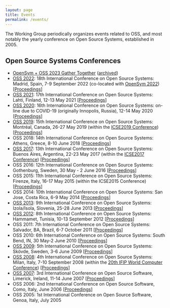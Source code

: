 ```yaml
---
layout: page
title: Events
permalink: /events/
---
```


The Working Group periodically organizes events related to OSS, and most
notably the yearly conference on Open Source Systems, established in 2005.


## Open Source Systems Conferences

- [OpenSym + OSS 2023 Gather Together](https://gsyc.urjc.es/~grex/2023-opensym-oss-gtoe/) ([archived](https://web.archive.org/web/20230908153211/https://gsyc.urjc.es/~grex/2023-opensym-oss-gtoe/))
- [OSS 2022](https://oss2022.github.io/): 18th International Conference on Open Source Systems: Madrid, Spain, 7-9 September 2022 (co-located with [OpenSym 2022](https://oss2022.github.io/))
  \[[Proceedings](https://dl.acm.org/doi/proceedings/10.1145/3555051)\]
- [OSS 2021](https://conf.researchr.org/home/oss-2021/): 17th International Conference on Open Source Systems: Lahti, Finland, 12-13 May 2021
  \[[Proceedings](https://link.springer.com/book/10.1007/978-3-030-75251-4)\]
- [OSS 2020](https://oss2020.website/): 16th International Conference on Open Source Systems: on-line due to COVID-19 (originally Innopolis, Russia), 12-14 May 2020
  \[[Proceedings](https://link.springer.com/book/10.1007%2F978-3-030-47240-5)\]
- [OSS 2019](https://conf.researchr.org/home/oss2019): 15th International Conference on Open Source Systems: Montréal, Canada, 26-27 May 2019 (within the [ICSE2019 Conference](https://conf.researchr.org/home/icse-2019))
  \[[Proceedings](https://link.springer.com/book/10.1007%2F978-3-030-20883-7)\]
- OSS 2018: 14th International Conference on Open Source Systems: Athens, Greece, 8-10 June 2018
  \[[Proceedings](https://link.springer.com/book/10.1007%2F978-3-319-92375-8)\]
- [OSS 2017](http://oss2017.lifia.info.unlp.edu.ar/): 13th International Conference on Open Source Systems: Buenos Aires, Argentina, 22-23 May 2017 (within the [ICSE2017 Conference](https://icse2017.gatech.edu/))
  \[[Proceedings](https://link.springer.com/book/10.1007%2F978-3-319-57735-7)\]
- OSS 2016: 12th International Conference on Open Source Systems: Gothenburg, Sweden, 30 May - 2 June 2016
  \[[Proceedings](https://link.springer.com/book/10.1007/978-3-319-39225-7)\]
- OSS 2015: 11th International Conference on Open Source Systems: Firenze, Italy, 16-17 May 2015 (within the ICSE2015 Conference)
  \[[Proceedings](https://link.springer.com/book/10.1007%2F978-3-319-17837-0)\]
- OSS 2014: 10th International Conference on Open Source Systems: San Jose, Costa Rica, 6-9 May 2014
  \[[Proceedings](https://link.springer.com/book/10.1007%2F978-3-642-55128-4)\]
- [OSS 2013](http://ossg.bcs.org/2013/05/06/oss-2013/): 9th International Conference on Open Source Systems: Izola/Isola, Slovenia, 25-28 June 2013
  \[[Proceedings](http://dl.ifip.org/db/conf/oss/oss2013/index.html)\]
- [OSS 2012](http://oss2012.cs.tut.fi/): 8th International Conference on Open Source Systems: Hammamet, Tunisia, 10-13 September 2012
  \[[Proceedings](http://dl.ifip.org/db/conf/oss/oss2012/index.html)\]
- OSS 2011: 7th International Conference on Open Source Systems: Salvador, BA, Brazil, 6-7 October 2011
  \[[Proceedings](http://dl.ifip.org/db/conf/oss/oss2011/index.html)\]
- OSS 2010: 6th International Conference on Open Source Systems: South Bend, IN, 30 May-2 June 2010
  \[[Proceedings](http://dl.ifip.org/db/conf/oss/oss2010/index.html)\]
- [OSS 2009](http://oss2009.his.se/): 5th International Conference on Open Source Systems: Skövde, Sweden, 3-6 June 2009
  \[[Proceedings](http://dl.ifip.org/db/conf/oss/oss2009/index.html)\]
- [OSS 2008](http://oss2008.di.unimi.it/): 4th International Conference on Open Source Systems: Milan, Italy, 7-10 September 2008 (within the [20th IFIP World Computer Conference](http://www.ifip.org/wcc2008/site/congress.php.html))
  \[[Proceedings](http://dl.ifip.org/db/conf/oss/oss2008/index.html)\]
- [OSS 2007](http://oss2007.di.unimi.it/): 3rd International Conference on Open Source Software, Limerick, Ireland, 11-14 June 2007
  \[[Proceedings](http://dl.ifip.org/db/conf/oss/oss2007/index.html)\]
- OSS 2006: 2nd International Conference on Open Source Software, Como, Italy, June 2006
  \[[Proceedings](http://dl.ifip.org/db/conf/oss/oss2006/index.html)\]
- OSS 2005: 1st International Conference on Open Source Software, Genoa, Italy, July 2005
